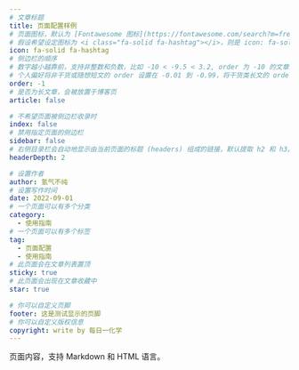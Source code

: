 ```yaml
---
# 文章标题
title: 页面配置样例
# 页面图标，默认为 [Fontawesome 图标](https://fontawesome.com/search?m=free&o=r)
# 假设希望设定图标为 <i class="fa-solid fa-hashtag"></i>，则是 icon: fa-solid fa-hashtag
icon: fa-solid fa-hashtag
# 侧边栏的顺序
# 数字越小越靠前，支持非整数和负数，比如 -10 < -9.5 < 3.2, order 为 -10 的文章会最靠上。
# 个人偏好将非干货或随想短文的 order 设置在 -0.01 到 -0.99，将干货类长文的 order 设置在 -1 到负无穷。每次新增文章都会在上一篇的基础上递减 order 值。
order: -1
# 是否为长文章，会被放置于博客页
article: false

# 不希望页面被侧边栏收录时
index: false
# 禁用指定页面的侧边栏
sidebar: false
# 右侧目录栏会自动地显示由当前页面的标题 (headers) 组成的链接，默认提取 h2 和 h3。设置成 0 将会禁用标题 (headers) 链接。
headerDepth: 2

# 设置作者
author: 氢气不纯
# 设置写作时间
date: 2022-09-01
# 一个页面可以有多个分类
category:
  - 使用指南
# 一个页面可以有多个标签
tag:
  - 页面配置
  - 使用指南
# 此页面会在文章列表置顶
sticky: true
# 此页面会出现在文章收藏中
star: true

# 你可以自定义页脚
footer: 这是测试显示的页脚
# 你可以自定义版权信息
copyright: write by 每日一化学
---
```


页面内容，支持 Markdown 和 HTML 语言。
